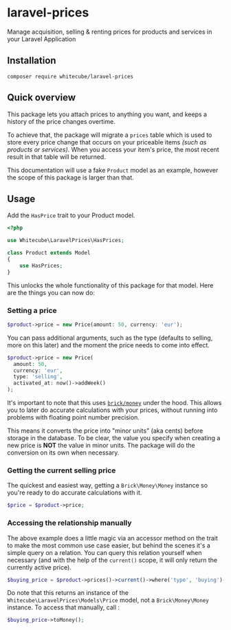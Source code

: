 # laravel-prices
Manage acquisition, selling &amp; renting prices for products and services in your Laravel Application

## Installation

```shell
composer require whitecube/laravel-prices
```

## Quick overview

This package lets you attach prices to anything you want, and keeps a history of the price changes overtime.

To achieve that, the package will migrate a `prices` table which is used to store every price change that occurs on your priceable items _(such as products or services)_. When you access your item's price, the most recent result in that table will be returned.

This documentation will use a fake `Product` model as an example, however the scope of this package is larger than that. 

## Usage
Add the `HasPrice` trait to your Product model.

```php
<?php

use Whitecube\LaravelPrices\HasPrices;

class Product extends Model
{
    use HasPrices;
}
```

This unlocks the whole functionality of this package for that model. Here are the things you can now do:


### Setting a price

```php
$product->price = new Price(amount: 50, currency: 'eur');
```

You can pass additional arguments, such as the type (defaults to selling, more on this later) and the moment the price needs to come into effect.

```php
$product->price = new Price(
  amount: 50, 
  currency: 'eur', 
  type: 'selling', 
  activated_at: now()->addWeek()
);
```

It's important to note that this uses [`brick/money`](https://github.com/brick/money) under the hood. This allows you to later do accurate calculations with your prices, without running into problems with floating point number precision.

This means it converts the price into "minor units" (aka cents) before storage in the database. To be clear, the value you specify when creating a new price is **NOT** the value in minor units. The package will do the conversion on its own when necessary.


### Getting the current selling price

The quickest and easiest way, getting a `Brick\Money\Money` instance so you're ready to do accurate calculations with it.
```php
$price = $product->price;
```

### Accessing the relationship manually

The above example does a little magic via an accessor method on the trait to make the most common use case easier, but behind the scenes it's a simple query on a relation. You can query this relation yourself when necessary (and with the help of the `current()` scope, it will only return the currently active price).

```php
$buying_price = $product->prices()->current()->where('type', 'buying')->first();
```

Do note that this returns an instance of the `Whitecube\LaravelPrices\Models\Price` model, not a `Brick\Money\Money` instance. 
To access that manually, call :

```php
$buying_price->toMoney();
```
